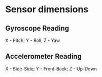 # Sensor dimensions

## Gyroscope Reading

X - Pitch;  Y - Roll;   Z - Yaw

## Accelerometer Reading

X - Side-Side;   Y - Front-Back;    Z - Up-Down
